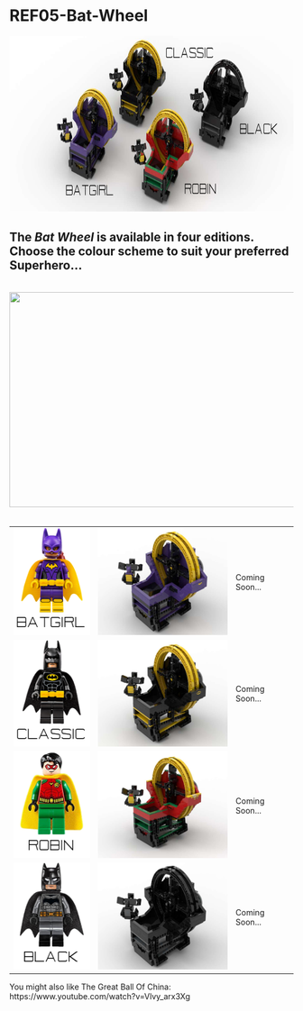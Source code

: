 <a name="README"></a>
# REF05-Bat-Wheel
<img width="800" height="313" src="https://github.com/rykfield/REF05-Bat-Wheel/raw/master/CombinationMasthead.png">
<h2>
The <i>Bat Wheel</i> is available in four editions.  Choose the colour scheme to suit your preferred Superhero... 
</h2>
<br>
<img width=639 height=382 src="https://github.com/rykfield/REF05-Bat-Wheel/raw/master/GIF-AllModels.gif">
<BR><BR>
<center>

<table border=0>

<tr border=0>
<td align='left'>
<img width=150 height=190 src="https://github.com/rykfield/REF05-Bat-Wheel/raw/master/ref05_batgirl_fig.png">
</td>
<td align='left'>
<img width=254 height=190 src="https://github.com/rykfield/REF05-Bat-Wheel/raw/master/ref05_batgirl_module.png">
</td>
<td align='left'>
Coming Soon...
</td>
</tr>

<tr border=0>
<td align='left'>
<img width=150 height=190 src="https://github.com/rykfield/REF05-Bat-Wheel/raw/master/ref05_classic_fig.png">
</td>
<td align='left'>
<img width=254 height=190 src="https://github.com/rykfield/REF05-Bat-Wheel/raw/master/ref05_classic_module.png">
</td>
<td align='left'>
Coming Soon...
</td>
</tr>

<tr border=0>
<td align='left'>
<img width=150 height=190 src="https://github.com/rykfield/REF05-Bat-Wheel/raw/master/ref05_robin_fig.png">
</td>
<td align='left'>
<img width=254 height=190 src="https://github.com/rykfield/REF05-Bat-Wheel/raw/master/ref05_robin_module.png">
</td>
<td align='left'>
Coming Soon...
</td>
</tr>

<tr border=0>
<td align='left'>
<img width=150 height=190 src="https://github.com/rykfield/REF05-Bat-Wheel/raw/master/ref05_black_fig.png">
</td>
<td align='left'>
<img width=254 height=190 src="https://github.com/rykfield/REF05-Bat-Wheel/raw/master/ref05_black_module.png">
</td>
<td align='left'>
Coming Soon...
</td>
</tr>


</table>

</center>

<P>You might also like The Great Ball Of China: https://www.youtube.com/watch?v=Vlvy_arx3Xg
</centre>